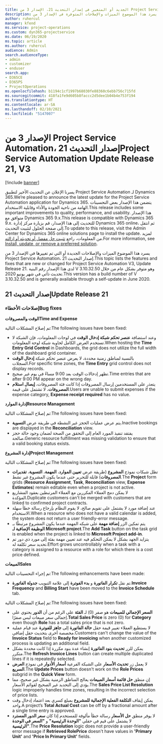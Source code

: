```yaml
---
title: الجديد أو المتغير في إصدار التحديث 21، الإصدار 3 من Project Service Automation
description: يسرد هذا الموضوع الميزات والإصلاحات المتوفرة في الإصدار 3 من Project Service Automation، إصدار التحديث 21.
author: ruhercul
manager: kfend
ms.service: project-operations
ms.custom: dyn365-projectservice
ms.date: 06/19/2020
ms.topic: article
ms.author: ruhercul
audience: Admin
search.audienceType:
- admin
- customizer
- enduser
search.app:
- D365CE
- D365PS
- ProjectOperations
ms.openlocfilehash: b1194c1cf1997b68030fe88360c6ebb756c715fd
ms.sourcegitcommit: 418fa1fe9d605b8faccc2d5dee1b04b4e753f194
ms.translationtype: HT
ms.contentlocale: ar-SA
ms.lasthandoff: 02/10/2021
ms.locfileid: "5147007"
---
```

# <a name="project-service-automation-update-release-21-v3"></a><span data-ttu-id="d3ba2-103">الإصدار 3 من Project Service Automation، إصدار التحديث 21</span><span class="sxs-lookup"><span data-stu-id="d3ba2-103">Project Service Automation Update Release 21, V3</span></span>

[!include [banner](../includes/psa-now-project-operations.md)]

<span data-ttu-id="d3ba2-104">يسرنا الإعلان عن التحديث الأخير لتطبيق Project Service Automation لـ Dynamics 365.</span><span class="sxs-lookup"><span data-stu-id="d3ba2-104">We’re pleased to announce the latest update for the Project Service Automation application for Dynamics 365.</span></span> <span data-ttu-id="d3ba2-105">يتضمن هذا الإصدار بعض التحسينات الهامة من ناحية الجودة والأداء وقابلية الاستخدام.</span><span class="sxs-lookup"><span data-stu-id="d3ba2-105">This release includes some important improvements to quality, performance, and usability.</span></span> <span data-ttu-id="d3ba2-106">هذا الإصدار متوافق مع Dynamics 365 9.x.</span><span class="sxs-lookup"><span data-stu-id="d3ba2-106">This release is compatible with Dynamics 365 9.x.</span></span> <span data-ttu-id="d3ba2-107">للتحديث إلى هذا الإصدار، قم بزيارة مركز إدارة Dynamics 365 online، ثم انتقل إلى صفحة الحلول لتثبيت التحديث.</span><span class="sxs-lookup"><span data-stu-id="d3ba2-107">To update to this release, visit the Admin Center for Dynamics 365 online solutions page to install the update.</span></span> <span data-ttu-id="d3ba2-108">لمزيد من المعلومات، راجع [تثبيت حل مفضل أو تحديثه أو إزالته](https://docs.microsoft.com/power-platform/admin/install-remove-preferred-solution).</span><span class="sxs-lookup"><span data-stu-id="d3ba2-108">For more information, see [Install, update, or remove a preferred solution](https://docs.microsoft.com/power-platform/admin/install-remove-preferred-solution).</span></span>

<span data-ttu-id="d3ba2-109">يسرد هذا الموضوع الميزات والإصلاحات الجديدة أو التي تم تغييرها في الإصدار 3 من Project Service Automation، إصدار التحديث 21.</span><span class="sxs-lookup"><span data-stu-id="d3ba2-109">This topic lists the features and fixes that are new or changed for Project Service Automation V3, Update Release 21.</span></span> <span data-ttu-id="d3ba2-110">لدى هذا الإصدار رقم البنية V 3.10.32.50 وهو متوفر بشكل عام من خلال تحديث ذاتي في شهر يونيو 2020.</span><span class="sxs-lookup"><span data-stu-id="d3ba2-110">This version has a build number of V 3.10.32.50 and is generally available through a self-update in June 2020.</span></span>

## <a name="update-release-21"></a><span data-ttu-id="d3ba2-111">إصدار التحديث 21</span><span class="sxs-lookup"><span data-stu-id="d3ba2-111">Update Release 21</span></span>

### <a name="bug-fixes"></a><span data-ttu-id="d3ba2-112">إصلاحات الأخطاء</span><span class="sxs-lookup"><span data-stu-id="d3ba2-112">Bug fixes</span></span>

<span data-ttu-id="d3ba2-113">**الوقت والمصروفات**</span><span class="sxs-lookup"><span data-stu-id="d3ba2-113">**Time and Expense**</span></span>

<span data-ttu-id="d3ba2-114">تم إصلاح المشكلات التالية:</span><span class="sxs-lookup"><span data-stu-id="d3ba2-114">The following issues have been fixed:</span></span>

- <span data-ttu-id="d3ba2-115">وعند استضافة **عنصر تحكم شبكة إدخال الوقت** في لوحات المعلومات، فإن الشبكة لا تستخدم العرض الكامل لحاوية شبكة لوحة المعلومات.</span><span class="sxs-lookup"><span data-stu-id="d3ba2-115">When hosting the **Time Entry Grid Control** in Dashboards, the grid does not utilize the full width of the dashboard grid container.</span></span>
- <span data-ttu-id="d3ba2-116">بالنسبة لمناطق زمنية محددة، لا يعرض عنصر تحكم شبكة **إدخال الوقت** السجلات.</span><span class="sxs-lookup"><span data-stu-id="d3ba2-116">For specific time zones, the **Time Entry** grid control does not display records.</span></span>
- <span data-ttu-id="d3ba2-117">تظهر إدخالات الوقت بعد 9:00 مساءً في يوم غير صحيح.</span><span class="sxs-lookup"><span data-stu-id="d3ba2-117">Time entries that are after 9:00 PM appear on the wrong day.</span></span>
- <span data-ttu-id="d3ba2-118">يتعذر على المستخدمين إرسال المصروفات إذا كانت فئة المصروفات، **إيصال استلام المصروفات**، لا تشتمل على قيمة.</span><span class="sxs-lookup"><span data-stu-id="d3ba2-118">Users are unable to submit expenses if the expense category, **Expense receipt required** has no value.</span></span>

<span data-ttu-id="d3ba2-119">**إدارة الموارد**</span><span class="sxs-lookup"><span data-stu-id="d3ba2-119">**Resource Management**</span></span>

<span data-ttu-id="d3ba2-120">تم إصلاح المشكلات التالية:</span><span class="sxs-lookup"><span data-stu-id="d3ba2-120">The following issues have been fixed:</span></span>

- <span data-ttu-id="d3ba2-121">يتم عرض عمليات الحجز غير النشطة في طريقة عرض **التسوية**.</span><span class="sxs-lookup"><span data-stu-id="d3ba2-121">Inactive bookings are displayed in the **Reconciliation** view.</span></span>
- <span data-ttu-id="d3ba2-122">يفتقد تنفيذ المورد العام إلى التحقق من الصحة لضمان وجود حالة حجز صالحة.</span><span class="sxs-lookup"><span data-stu-id="d3ba2-122">Generic resource fulfillment was missing validation to ensure that a valid booking status exists.</span></span>

<span data-ttu-id="d3ba2-123">**إدارة المشروع**</span><span class="sxs-lookup"><span data-stu-id="d3ba2-123">**Project Management**</span></span>

<span data-ttu-id="d3ba2-124">تم إصلاح المشكلات التالية:</span><span class="sxs-lookup"><span data-stu-id="d3ba2-124">The following issues have been fixed:</span></span>

- <span data-ttu-id="d3ba2-125">تظل شبكات نموذج **المشروع** (طريقة عرض **تعيين الموارد**، **المهمة**، **التسوية**، **تقديرات المصروفات**) قابلة للتحرير حتى عندما يكون المشروع غير نشط.</span><span class="sxs-lookup"><span data-stu-id="d3ba2-125">The **Project** form grids (**Resource Assignment**, **Task**, **Reconciliation** view, **Expense Estimates**) remain editable even when a project is not active.</span></span>
- <span data-ttu-id="d3ba2-126">لا يمكن دمج العملاء المكررين مع العملاء المرتبطين بعقود المشاريع المؤكدة.</span><span class="sxs-lookup"><span data-stu-id="d3ba2-126">Duplicate customers can't be merged with customers that are linked to confirmed project contracts.</span></span>
- <span data-ttu-id="d3ba2-127">عند إضافة مورد لا يشتمل على تقويم صالح، لا يقوم النظام بإرجاع رسالة خطأ سهلة الاستخدام.</span><span class="sxs-lookup"><span data-stu-id="d3ba2-127">When a resource who does not have a valid calendar is added, the system does not return a user friendly-error message.</span></span>
- <span data-ttu-id="d3ba2-128">يتم تمكين الزر **إضافة مهمة** على شبكه المهمة عندما يكون المشروع مرتبطًا بـ **الوظيفة الإضافية لـ Microsoft project**.</span><span class="sxs-lookup"><span data-stu-id="d3ba2-128">The **Add Task** button on the task grid is enabled when the project is linked to **Microsoft Project add-in**.</span></span>
- <span data-ttu-id="d3ba2-129">يتزايد الجهد بشكل لا يمكن التحكم فيه عند تعيين مهمة بفئة إلى مورد ذي دور تم تحديد سعر تكلفة له.</span><span class="sxs-lookup"><span data-stu-id="d3ba2-129">Effort grows uncontrollably when a task with a category is assigned to a resource with a role for which there is a cost price defined.</span></span>

<span data-ttu-id="d3ba2-130">**المبيعات**</span><span class="sxs-lookup"><span data-stu-id="d3ba2-130">**Sales**</span></span>

<span data-ttu-id="d3ba2-131">تم إجراء التحسينات التالية:</span><span class="sxs-lookup"><span data-stu-id="d3ba2-131">The following enhancements have been made:</span></span>

- <span data-ttu-id="d3ba2-132">تم نقل **تكرار الفاتورة** و **بدء الفوترة** إلى علامة التبويب **جدولة الفاتورة**.</span><span class="sxs-lookup"><span data-stu-id="d3ba2-132">**Invoice Frequency** and **Billing Start** have been moved to the **Invoice Schedule** tab.</span></span>

<span data-ttu-id="d3ba2-133">تم إصلاح المشكلات التالية:</span><span class="sxs-lookup"><span data-stu-id="d3ba2-133">The following issues have been fixed:</span></span>

- <span data-ttu-id="d3ba2-134">**السعر الإجمالي للمبيعات** هو صفر (0) لـ **الفئة** على الرغم من أن **الدور** يحتوي على إجمالي سعر مبيعات ليس صفرًا.</span><span class="sxs-lookup"><span data-stu-id="d3ba2-134">**Total Sales Price** is zero (0) for **Category** even though **Role** has a total sales price that is not zero.</span></span>
- <span data-ttu-id="d3ba2-135">لا يستطيع العملاء تغيير قيمة حقل **حالة الفاتورة** إلى **جاهز للفوترة** عند قيام عملية مخصصة أخرى بتحديث حقل إضافي.</span><span class="sxs-lookup"><span data-stu-id="d3ba2-135">Customers can't change the value of the **Invoice Status** field to **Ready for invoicing** when another customized process is updating an additional field.</span></span>
- <span data-ttu-id="d3ba2-136">يمكن للزر **تحديث بنود الفاتورة** إنشاء عدة بنود مكررة إذا كانت محددة بشكل متكرر.</span><span class="sxs-lookup"><span data-stu-id="d3ba2-136">The **Refresh Invoice Lines** button can create multiple duplicated lines if it is repeatedly selected.</span></span>
- <span data-ttu-id="d3ba2-137">لا يعمل زر **تحديث الأسعار** على الشبكة الفرعية **أسعار الأدوار** في نموذج **العرض السريع**.</span><span class="sxs-lookup"><span data-stu-id="d3ba2-137">The **Update Prices** button doesn't work on the **Role Prices** subgrid in the **Quick View** form.</span></span>
- <span data-ttu-id="d3ba2-138">إن منطق **حل قائمة أسعار المبيعات** يعالج المناطق الزمنية بشكل غير صحيح، مما يؤدي إلى التحديد غير الصحيح لقوائم الأسعار.</span><span class="sxs-lookup"><span data-stu-id="d3ba2-138">The **Sales Price List Resolution** logic improperly handles time zones, resulting in the incorrect selection of price lists.</span></span>
- <span data-ttu-id="d3ba2-139">يمكن إيقاف **التكلفة الفعلية الإجمالية للمشروع** بمبلغ كسري بعد اعتماد إدخال وقت واحد.</span><span class="sxs-lookup"><span data-stu-id="d3ba2-139">A project’s **Total Actual Cost** can be off by a fractional amount after a single time entry is approved.</span></span>
- <span data-ttu-id="d3ba2-140">لا يوفر منطق **حل الأسعار** رسالة خطأ مألوفة للمستخدم إذا كان **سعر الدور المسترد** لا يشتمل على قيم في حقلي **"الوحدة الرئيسية"** و **"السعر في الوحدة الرئيسية"**.</span><span class="sxs-lookup"><span data-stu-id="d3ba2-140">The **Price Resolution** logic does not provide a user-friendly error message if **Retrieved RolePrice** doesn't have values in **'Primary Unit'** and **'Price In Primary Unit'** fields.</span></span>
